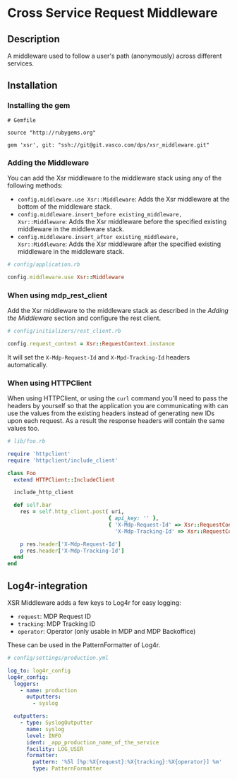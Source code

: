 # Cross Service Request Middleware

## Description
A middleware used to follow a user's path (anonymously) across different services.

## Installation

### Installing the gem
```
# Gemfile

source "http://rubygems.org"

gem 'xsr', git: "ssh://git@git.vasco.com/dps/xsr_middleware.git"
```

### Adding the Middleware
You can add the Xsr middleware to the middleware stack using any of the following methods:

* ```config.middleware.use Xsr::Middleware```: Adds the Xsr middleware at the bottom of the middleware stack.
* ```config.middleware.insert_before existing_middleware, Xsr::Middleware```: Adds the Xsr middleware before the specified existing middleware in the middleware stack.
* ```config.middleware.insert_after existing_middleware, Xsr::Middleware```: Adds the Xsr middleware after the specified existing middleware in the middleware stack.

```ruby
# config/application.rb

config.middleware.use Xsr::Middleware
```

### When using mdp_rest_client
Add the Xsr middleware to the middleware stack as described in the _Adding the Middleware_ section and configure the rest client.

```ruby
# config/initializers/rest_client.rb

config.request_context = Xsr::RequestContext.instance
```

It will set the ```X-Mdp-Request-Id``` and ```X-Mpd-Tracking-Id``` headers automatically.

### When using HTTPClient
When using HTTPClient, or using the `curl` command you'll need to pass the headers by yourself so that the application you are communicating with can use the values from the existing headers instead of generating new IDs upon each request. As a result the response headers will contain the same values too.

```ruby
# lib/foo.rb

require 'httpclient'
require 'httpclient/include_client'

class Foo
  extend HTTPClient::IncludeClient

  include_http_client

  def self.bar
    res = self.http_client.post( uri,
                                { api_key: '' },
                                { 'X-Mdp-Request-Id' => Xsr::RequestContext.mdp_request_id,
                                  'X-Mdp-Tracking-Id' => Xsr::RequestContext.tracking_idli } )

    p res.header['X-Mdp-Request-Id']
    p res.header['X-Mdp-Tracking-Id']
  end
end

```

## Log4r-integration
XSR Middleware adds a few keys to Log4r for easy logging:
- ```request```: MDP Request ID
- ```tracking```: MDP Tracking ID
- ```operator```: Operator (only usable in MDP and MDP Backoffice)

These can be used in the PatternFormatter of Log4r.

```yaml
# config/settings/production.yml

log_to: log4r_config
log4r_config:
  loggers:
    - name: production
      outputters:
        - syslog

  outputters:
    - type: SyslogOutputter
      name: syslog
      level: INFO
      ident: _app_production_name_of_the_service
      facility: LOG_USER
      formatter:
        pattern: '%5l [%p:%X{request}:%X{tracking}:%X{operator}] %m'
        type: PatternFormatter
```